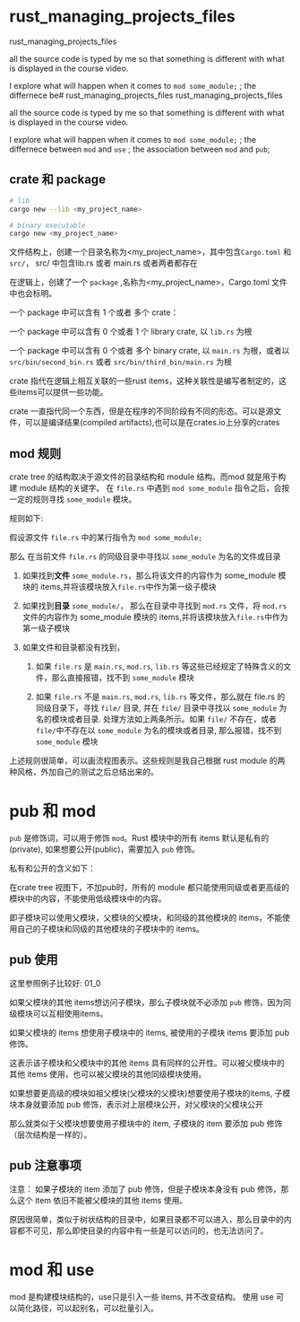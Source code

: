 # rust_managing_projects_files
rust_managing_projects_files 

all the source code is typed by me so that something is different with what is displayed in the course video.

I explore what will happen when it comes to `mod some_module;` ; the differnece be# rust_managing_projects_files
rust_managing_projects_files 

all the source code is typed by me so that something is different with what is displayed in the course video.

I explore what will happen when it comes to `mod some_module;` ; the differnece between `mod` and `use` ; the association between `mod` and `pub`;

## crate 和 package

``` bash
# lib
cargo new --lib <my_project_name>

# binary executable
cargo new <my_project_name>
```

文件结构上，创建一个目录名称为<my_project_name>，其中包含`Cargo.toml` 和 `src/`， src/ 中包含lib.rs 或者 main.rs 或者两者都存在

在逻辑上，创建了一个 `package` ,名称为<my_project_name>，Cargo.toml 文件中也会标明。

一个 package 中可以含有 1 个或者 多个 crate：

一个 package 中可以含有 0 个或者 1 个 library crate, 以 `lib.rs` 为根

一个 package 中可以含有 0 个或者 多个 binary crate, 以 `main.rs` 为根，或者以 `src/bin/second_bin.rs` 或者 `src/bin/third_bin/main.rs` 为根

crate 指代在逻辑上相互关联的一些rust items，这种关联性是编写者制定的，这些items可以提供一些功能。

crate 一直指代同一个东西，但是在程序的不同阶段有不同的形态。可以是源文件，可以是编译结果(compiled artifacts),也可以是在crates.io上分享的crates

## mod 规则 

crate tree 的结构取决于源文件的目录结构和 module 结构。而mod 就是用于构建 module 结构的关键字。
在 `file.rs` 中遇到 `mod some_module` 指令之后，会按一定的规则寻找 `some_module` 模块。

规则如下:

假设源文件 `file.rs` 中的某行指令为 `mod some_module;`

那么 在当前文件 `file.rs` 的同级目录中寻找以 `some_module` 为名的文件或目录 

1. 如果找到**文件** `some_module.rs`，那么将该文件的内容作为 some_module 模块的 items,并将该模块放入`file.rs`中作为第一级子模块

2. 如果找到**目录** `some_module/`， 那么在目录中寻找到 `mod.rs` 文件，将 `mod.rs` 文件的内容作为 some_module 模块的 items,并将该模块放入`file.rs`中作为第一级子模块

3. 如果文件和目录都没有找到，

   1. 如果 `file.rs` 是 `main.rs`, `mod.rs`, `lib.rs` 等这些已经规定了特殊含义的文件，那么直接报错，找不到 `some_module` 模块

	 2. 如果 `file.rs` 不是 `main.rs`, `mod.rs`, `lib.rs` 等文件，那么就在 file.rs 的同级目录下，寻找 `file/` 目录, 并在 `file/` 目录中寻找以 `some_module` 为名的模块或者目录.
   处理方法如上两条所示。如果 `file/` 不存在，或者 `file/`中不存在以 `some_module` 为名的模块或者目录, 那么报错，找不到 `some_module` 模块

上述规则很简单，可以画流程图表示。这些规则是我自己根据 rust module 的两种风格，外加自己的测试之后总结出来的。

# pub 和 mod

`pub` 是修饰词，可以用于修饰 `mod`。Rust 模块中的所有 items 默认是私有的(private), 如果想要公开(public)，需要加入 `pub` 修饰。

私有和公开的含义如下：

在crate tree 视图下，不加pub时，所有的 module 都只能使用同级或者更高级的模块中的内容，不能使用低级模块中的内容。

即子模块可以使用父模块，父模块的父模块，和同级的其他模块的 items，不能使用自己的子模块和同级的其他模块的子模块中的 items。

## pub 使用 

这里参照例子比较好: 01_0

如果父模块的其他 items想访问子模块，那么子模块就不必添加 `pub` 修饰，因为同级模块可以互相使用items。

如果父模块的 items 想使用子模块中的 items, 被使用的子模块 items 要添加 pub 修饰。

这表示该子模块和父模块中的其他 items 具有同样的公开性。可以被父模块中的其他 items 使用，也可以被父模块的其他同级模块使用。


如果想要更高级的模块如祖父模块(父模块的父模块)想要使用子模块的items, 子模块本身就要添加 pub 修饰，表示对上层模块公开，对父模块的父模块公开

那么就类似于父模块想要使用子模块中的 item, 子模块的 item 要添加 pub 修饰（层次结构是一样的）。



## pub 注意事项

注意： 如果子模块的 item 添加了 pub 修饰，但是子模块本身没有 pub 修饰，那么这个 item 依旧不能被父模块的其他 items 使用。

原因很简单，类似于树状结构的目录中，如果目录都不可以进入，那么目录中的内容都不可见，那么即使目录的内容中有一些是可以访问的，也无法访问了。


# mod 和 use

mod 是构建模块结构的，use只是引入一些 items, 并不改变结构。 使用 use 可以简化路径，可以起别名，可以批量引入。


